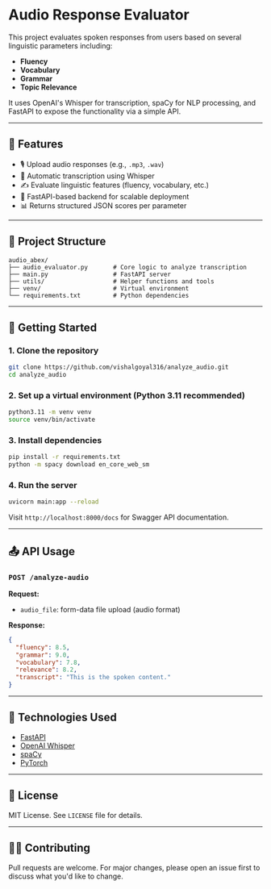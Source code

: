 # Audio Response Evaluator

This project evaluates spoken responses from users based on several linguistic parameters including:
- **Fluency**
- **Vocabulary**
- **Grammar**
- **Topic Relevance**

It uses OpenAI's Whisper for transcription, spaCy for NLP processing, and FastAPI to expose the functionality via a simple API.

---

## 🔧 Features

- 🎙 Upload audio responses (e.g., `.mp3`, `.wav`)
- 🧠 Automatic transcription using Whisper
- ✍️ Evaluate linguistic features (fluency, vocabulary, etc.)
- 🚀 FastAPI-based backend for scalable deployment
- 📊 Returns structured JSON scores per parameter

---

## 📁 Project Structure

```
audio_abex/
├── audio_evaluator.py       # Core logic to analyze transcription
├── main.py                  # FastAPI server
├── utils/                   # Helper functions and tools
├── venv/                    # Virtual environment
└── requirements.txt         # Python dependencies
```

---

## 🚀 Getting Started

### 1. Clone the repository
```bash
git clone https://github.com/vishalgoyal316/analyze_audio.git
cd analyze_audio
```

### 2. Set up a virtual environment (Python 3.11 recommended)
```bash
python3.11 -m venv venv
source venv/bin/activate
```

### 3. Install dependencies
```bash
pip install -r requirements.txt
python -m spacy download en_core_web_sm
```

### 4. Run the server
```bash
uvicorn main:app --reload
```

Visit `http://localhost:8000/docs` for Swagger API documentation.

---

## 📤 API Usage

### `POST /analyze-audio`

**Request:**
- `audio_file`: form-data file upload (audio format)

**Response:**
```json
{
  "fluency": 8.5,
  "grammar": 9.0,
  "vocabulary": 7.8,
  "relevance": 8.2,
  "transcript": "This is the spoken content."
}
```

---

## 🧠 Technologies Used

- [FastAPI](https://fastapi.tiangolo.com/)
- [OpenAI Whisper](https://github.com/openai/whisper)
- [spaCy](https://spacy.io/)
- [PyTorch](https://pytorch.org/)

---

## 📜 License

MIT License. See `LICENSE` file for details.

---

## 🙋‍♂️ Contributing

Pull requests are welcome. For major changes, please open an issue first to discuss what you'd like to change.
